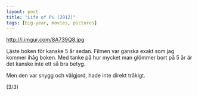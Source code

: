 ```yaml
---
layout: post
title: "Life of Pi (2012)"
tags: [big-year, movies, pictures]
---
```


http://i.imgur.com/8A739Q8.jpg

Läste boken för kanske 5 år sedan. Filmen var ganska exakt som jag kommer ihåg 
boken. Med tanke på hur mycket man glömmer bort på 5 år är det kanske inte ett 
så bra betyg.

Men den var snygg och välgjord, hade inte direkt tråkigt.

(3/3)